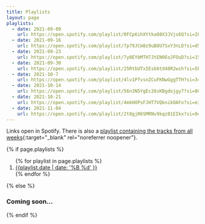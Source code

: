 ```yaml
---
title: Playlists
layout: page
playlists:
  - date: 2021-09-09
    url: https://open.spotify.com/playlist/0FCp6ihXYtka08X3JVjs6Q?si=28c8feec552f4296
  - date: 2021-09-16
    url: https://open.spotify.com/playlist/7p79JCm0z9uB8U7SxY3nLD?si=d56e80ea68aa4118
  - date: 2021-09-23
    url: https://open.spotify.com/playlist/7y0EYbMTH7JtEN0EoJFOuD?si=159954882cbc4342
  - date: 2021-09-30
    url: https://open.spotify.com/playlist/25RtbUTxIEsb6td48R2wsh?si=5b18f05a6fcb4c23
  - date: 2021-10-7
    url: https://open.spotify.com/playlist/4lv1PfvsnZCuFKNwGggTTH?si=3494f6d27e074ec2
  - date: 2021-10-14
    url: https://open.spotify.com/playlist/56n3N5YgEc26sKBgdojgy7?si=804351c04f344758
  - date: 2021-10-21
    url: https://open.spotify.com/playlist/4mkHOPsFJHT7VQknikOAFo?si=e391828455a94730
  - date: 2021-11-04
    url: https://open.spotify.com/playlist/2t8gjR6SMRNv9kqz81EIkx?si=9cbc05331e124bcf
---
```


Links open in Spotify. There is also a [playlist containing the tracks from all weeks](https://open.spotify.com/playlist/5LFat7Qmw1ZC7gaaytLaxX?si=ee3f9faa5cd84c55){:target="\_blank" rel="noreferrer noopener"}.

{% if page.playlists %}

<ol>
{% for playlist in page.playlists %}
    <li>
        <a href="{{ playlist.url }}" target="_blank" rel="noreferrer noopener">{{playlist.date | date: '%B %d' }}</a>
    </li>
{% endfor %}
</ol>
{% else %}

### Coming soon...

{% endif %}
